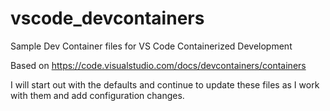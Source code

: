 # vscode_devcontainers
Sample Dev Container files for VS Code Containerized Development

Based on https://code.visualstudio.com/docs/devcontainers/containers

I will start out with the defaults and continue to update these files as I work with them and add configuration changes.

